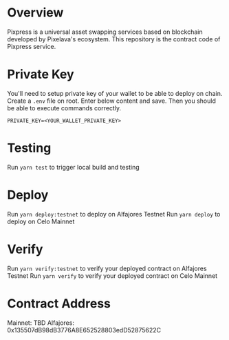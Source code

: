 # Overview

Pixpress is a universal asset swapping services based on blockchain developed by Pixelava's ecosystem.
This repository is the contract code of Pixpress service.

# Private Key

You'll need to setup private key of your wallet to be able to deploy on chain.
Create a `.env` file on root.
Enter below content and save.
Then you should be able to execute commands correctly.

```
PRIVATE_KEY=<YOUR_WALLET_PRIVATE_KEY>
```

# Testing

Run `yarn test` to trigger local build and testing

# Deploy

Run `yarn deploy:testnet` to deploy on Alfajores Testnet
Run `yarn deploy` to deploy on Celo Mainnet

# Verify

Run `yarn verify:testnet` to verify your deployed contract on Alfajores Testnet
Run `yarn verify` to verify your deployed contract on Celo Mainnet

# Contract Address

Mainnet: TBD
Alfajores: 0x135507dB98dB3776A8E652528803edD52875622C
